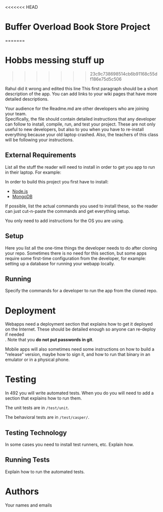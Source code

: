 <<<<<<< HEAD
# Buffer Overload Book Store Project
=======
# Hobbs messing stuff up
>>>>>>> 23c9c738698514cb6b91168c55df186e75d5c506

Rahul did it wrong and edited this line This first paragraph should be a short description of the app. You can add links to your wiki pages that have more detailed descriptions.  

Your audience for the Readme.md are other developers who are joining your team.  
Specifically, the file should contain detailed instructions that any developer can follow to install, compile, run, and test your project. These are not only useful to new developers, but also to you when you have to re-install everything because your old laptop crashed. Also, the teachers of this class will be following your instructions.  

## External Requirements

List all the stuff the reader will need to install in order to get you app to run in their laptop. For example:  

In order to build this project you first have to install:

* [Node.js](https://nodejs.org/en/)
* [MongoDB](https://www.mongodb.com/)

If possible, list the actual commands you used to install these, so the reader can just cut-n-paste the commands and get everything setup.  

You only need to add instructions for the OS you are using.

## Setup

Here you list all the one-time things the developer needs to do after cloning your repo. Sometimes there is no need for this section, but some apps require some first-time configuration from the developer, for example: setting up a database for running your webapp locally.  

## Running

Specify the commands for a developer to run the app from the cloned repo.

# Deployment

Webapps need a deployment section that explains how to get it deployed on the Internet. These should be detailed enough so anyone can re-deploy if needed  
. Note that you **do not put passwords in git**. 

Mobile apps will also sometimes need some instructions on how to build a
"release" version, maybe how to sign it, and how to run that binary in an
emulator or in a physical phone.

# Testing

In 492 you will write automated tests. When you do you will need to add a 
section that explains how to run them.

The unit tests are in `/test/unit`.

The behavioral tests are in `/test/casper/`.

## Testing Technology

In some cases you need to install test runners, etc. Explain how.

## Running Tests

Explain how to run the automated tests.

# Authors

Your names and emails
